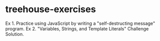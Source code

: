 # treehouse-exercises
Ex 1. Practice using JavaScript by writing a "self-destructing message" program. 
Ex 2. "Variables, Strings, and Template Literals" Challenge Solution. 

